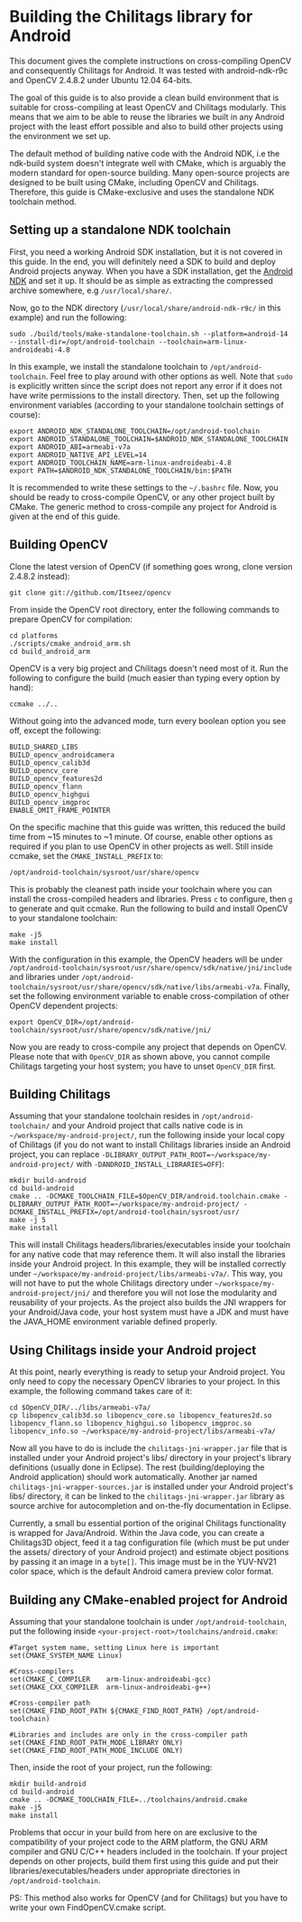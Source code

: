 Building the Chilitags library for Android
==========================================

This document gives the complete instructions on cross-compiling OpenCV and consequently Chilitags for Android. It was tested with android-ndk-r9c and OpenCV 2.4.8.2 under Ubuntu 12.04 64-bits.

The goal of this guide is to also provide a clean build environment that is suitable for cross-compiling at least OpenCV and Chilitags modularly. This means that we aim to be able to reuse 
the libraries we built in any Android project with the least effort possible and also to build other projects using the environment we set up. 

The default method of building native code with the Android NDK, i.e the ndk-build system doesn't integrate well with CMake, which is arguably the modern standard for open-source building. 
Many open-source projects are designed to be built using CMake, including OpenCV and Chilitags. Therefore, this guide is CMake-exclusive and uses the standalone NDK toolchain method. 

Setting up a standalone NDK toolchain
-------------------------------------

First, you need a working Android SDK installation, but it is not covered in this guide. In the end, you will definitely need a SDK to build and deploy Android projects anyway. When you have a SDK installation, 
get the [Android NDK](http://developer.android.com/tools/sdk/ndk/index.html) and set it up. It should be as simple as extracting the compressed archive somewhere, e.g `/usr/local/share/`. 


Now, go to the NDK directory (`/usr/local/share/android-ndk-r9c/` in this example) and run the following:

```
sudo ./build/tools/make-standalone-toolchain.sh --platform=android-14 --install-dir=/opt/android-toolchain --toolchain=arm-linux-androideabi-4.8
```

In this example, we install the standalone toolchain to `/opt/android-toolchain`. Feel free to play around with other options as well. Note that `sudo` is explicitly written since the script
does not report any error if it does not have write permissions to the install directory. Then, set up the following environment variables (according to your standalone toolchain settings of course):

```
export ANDROID_NDK_STANDALONE_TOOLCHAIN=/opt/android-toolchain
export ANDROID_STANDALONE_TOOLCHAIN=$ANDROID_NDK_STANDALONE_TOOLCHAIN
export ANDROID_ABI=armeabi-v7a
export ANDROID_NATIVE_API_LEVEL=14
export ANDROID_TOOLCHAIN_NAME=arm-linux-androideabi-4.8
export PATH=$ANDROID_NDK_STANDALONE_TOOLCHAIN/bin:$PATH
```

It is recommended to write these settings to the `~/.bashrc` file. Now, you should be ready to cross-compile OpenCV, or any other project built by CMake. The generic method to cross-compile any project for Android
is given at the end of this guide. 

Building OpenCV
---------------

Clone the latest version of OpenCV (if something goes wrong, clone version 2.4.8.2 instead):

```
git clone git://github.com/Itseez/opencv
```

From inside the OpenCV root directory, enter the following commands to prepare OpenCV for compilation:

```
cd platforms
./scripts/cmake_android_arm.sh
cd build_android_arm
```

OpenCV is a very big project and Chilitags doesn't need most of it. Run the following to configure the build (much easier than typing every option by hand):

```
ccmake ../..
```

Without going into the advanced mode, turn every boolean option you see off, except the following:

```
BUILD_SHARED_LIBS
BUILD_opencv_androidcamera
BUILD_opencv_calib3d
BUILD_opencv_core
BUILD_opencv_features2d
BUILD_opencv_flann
BUILD_opencv_highgui
BUILD_opencv_imgproc
ENABLE_OMIT_FRAME_POINTER
```

On the specific machine that this guide was written, this reduced the build time from ~15 minutes to ~1 minute. Of course, enable other options as required if you plan to use OpenCV in other projects as well. Still inside ccmake, set the `CMAKE_INSTALL_PREFIX` to:

```
/opt/android-toolchain/sysroot/usr/share/opencv
```

This is probably the cleanest path inside your toolchain where you can install the cross-compiled headers and libraries. Press `c` to configure, then `g` to generate and quit ccmake. Run the following to build and install OpenCV to your standalone toolchain:

```
make -j5
make install
```

With the configuration in this example, the OpenCV headers will be under `/opt/android-toolchain/sysroot/usr/share/opencv/sdk/native/jni/include` and libraries under `/opt/android-toolchain/sysroot/usr/share/opencv/sdk/native/libs/armeabi-v7a`. Finally, set the following environment variable to enable cross-compilation of other OpenCV dependent projects:

```
export OpenCV_DIR=/opt/android-toolchain/sysroot/usr/share/opencv/sdk/native/jni/
```

Now you are ready to cross-compile any project that depends on OpenCV. Please note that with `OpenCV_DIR` as shown above, you cannot compile Chilitags targeting your host system; you have to unset `OpenCV_DIR` first. 

Building Chilitags
------------------

Assuming that your standalone toolchain resides in `/opt/android-toolchain/` and your Android project that calls native code is in `~/workspace/my-android-project/`, 
run the following inside your local copy of Chilitags (if you do not want to install Chilitags libraries inside an Android project, you can replace `-DLIBRARY_OUTPUT_PATH_ROOT=~/workspace/my-android-project/` with `-DANDROID_INSTALL_LIBRARIES=OFF`):

```
mkdir build-android
cd build-android
cmake .. -DCMAKE_TOOLCHAIN_FILE=$OpenCV_DIR/android.toolchain.cmake -DLIBRARY_OUTPUT_PATH_ROOT=~/workspace/my-android-project/ -DCMAKE_INSTALL_PREFIX=/opt/android-toolchain/sysroot/usr/
make -j 5
make install
```

This will install Chilitags headers/libraries/executables inside your toolchain for any native code that may reference them. It will also install the libraries inside your Android project. In this example, they will be installed correctly under `~/workspace/my-android-project/libs/armeabi-v7a/`. This way, you will not have to put the whole Chilitags directory under `~/workspace/my-android-project/jni/` and therefore you will not lose the modularity and reusability of your projects. As the project also builds the JNI wrappers for your Android/Java code, your host system must have a JDK and must have the JAVA_HOME environment variable defined properly. 

Using Chilitags inside your Android project
-------------------------------------------

At this point, nearly everything is ready to setup your Android project. You only need to copy the necessary OpenCV libraries to your project. In this example, the following command takes care of it:

```
cd $OpenCV_DIR/../libs/armeabi-v7a/
cp libopencv_calib3d.so libopencv_core.so libopencv_features2d.so libopencv_flann.so libopencv_highgui.so libopencv_imgproc.so libopencv_info.so ~/workspace/my-android-project/libs/armeabi-v7a/
```

Now all you have to do is include the `chilitags-jni-wrapper.jar` file that is installed under your Android project's libs/ directory in your project's library definitions (usually done in Eclipse). The rest (building/deploying the Android application) should work automatically. Another jar named `chilitags-jni-wrapper-sources.jar` is installed under your Android project's libs/ directory, it can be linked to the `chilitags-jni-wrapper.jar` library as source archive for autocompletion and on-the-fly documentation in Eclipse. 

Currently, a small bu essential portion of the original Chilitags functionality is wrapped for Java/Android. Within the Java code, you can create a Chilitags3D object, feed it a tag configuration file (which must be put under the assets/ directory of your Android project) and estimate object positions by passing it an image in a `byte[]`. This image must be in the YUV-NV21 color space, which is the default Android camera preview color format. 

Building any CMake-enabled project for Android
----------------------------------------------

Assuming that your standalone toolchain is under `/opt/android-toolchain`, put the following inside `<your-project-root>/toolchains/android.cmake`:

```
#Target system name, setting Linux here is important
set(CMAKE_SYSTEM_NAME Linux) 

#Cross-compilers
set(CMAKE_C_COMPILER    arm-linux-androideabi-gcc)
set(CMAKE_CXX_COMPILER  arm-linux-androideabi-g++)

#Cross-compiler path
set(CMAKE_FIND_ROOT_PATH ${CMAKE_FIND_ROOT_PATH} /opt/android-toolchain)

#Libraries and includes are only in the cross-compiler path
set(CMAKE_FIND_ROOT_PATH_MODE_LIBRARY ONLY)
set(CMAKE_FIND_ROOT_PATH_MODE_INCLUDE ONLY)
```

Then, inside the root of your project, run the following: 

```
mkdir build-android
cd build-android
cmake .. -DCMAKE_TOOLCHAIN_FILE=../toolchains/android.cmake
make -j5
make install
```

Problems that occur in your build from here on are exclusive to the compatibility of your project code to the ARM platform, the GNU ARM compiler and GNU C/C++ headers included in the toolchain. 
If your project depends on other projects, build them first using this guide and put their libraries/executables/headers under appropriate directories in `/opt/android-toolchain`. 

PS: This method also works for OpenCV (and for Chilitags) but you have to write your own FindOpenCV.cmake script. 
